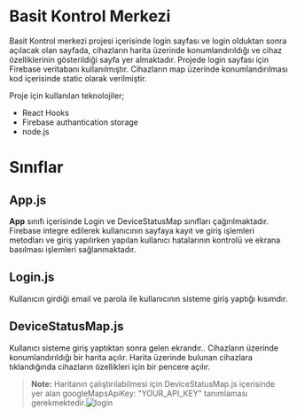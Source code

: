 # Basit Kontrol Merkezi

Basit Kontrol merkezi projesi içerisinde login sayfası ve login olduktan sonra açılacak olan  sayfada, cihazların harita üzerinde konumlandırıldığı ve cihaz özelliklerinin gösterildiği sayfa yer almaktadır.
Projede login sayfası için Firebase veritabanı kullanılmıştır. Cihazların map üzerinde konumlandırılması kod içerisinde static olarak verilmiştir.

Proje için kullanılan teknolojiler;
 - React Hooks
 - Firebase authantication storage
 - node.js

# Sınıflar


## App.js

**App** sınıfı içerisinde Login ve DeviceStatusMap sınıfları çağırılmaktadır. Firebase integre edilerek kullanıcının sayfaya kayıt ve giriş işlemleri metodları ve giriş yapılırken yapılan kullanıcı hatalarının kontrolü ve ekrana basılması işlemleri sağlanmaktadır.

## Login.js

Kullanıcın girdiği email ve parola ile kullanıcının sisteme giriş yaptığı kısımdır.

## DeviceStatusMap.js

Kullanıcı sisteme giriş yaptıktan sonra gelen ekrandır.. Cihazların üzerinde konumlandırıldığı bir harita açılır. Harita üzerinde bulunan cihazlara tıklandığında cihazların özellikleri için bir pencere açılır.


> **Note:** Haritanın çalıştırılabilmesi için DeviceStatusMap.js içerisinde yer alan googleMapsApiKey:  "YOUR_API_KEY"  tanımlaması gerekmektedir.![login](https://user-images.githubusercontent.com/32018846/154810156-7c4a8fb1-93d4-4ce5-b877-772e71b94bf1.PNG)
